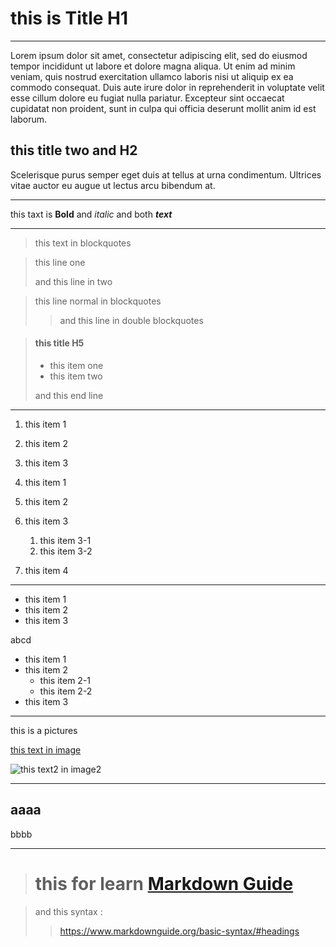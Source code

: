 # this is Title H1

---

Lorem ipsum dolor sit amet, consectetur adipiscing elit, sed do eiusmod tempor incididunt ut labore et dolore magna aliqua. Ut enim ad minim veniam, quis nostrud exercitation ullamco laboris nisi ut aliquip ex ea commodo consequat. Duis aute irure dolor in reprehenderit in voluptate velit esse cillum dolore eu fugiat nulla pariatur. Excepteur sint occaecat cupidatat non proident, sunt in culpa qui officia deserunt mollit anim id est laborum.

## this title two and H2

Scelerisque purus semper eget duis at tellus at urna condimentum. Ultrices vitae auctor eu augue ut lectus arcu bibendum at.

---

this taxt is **Bold** and *italic* and both ***text***

---

> this text in blockquotes


>  this line one 
>
> and this line in two


> this line normal in blockquotes
>
>> and this line in double blockquotes


> #### this title H5 
> 
> - this item one
> - this item two
>
> and this end line

---

1. this item 1
1. this item 2
1. this item 3


1. this item 1
2. this item 2
3. this item 3
	1. this item 3-1
	2. this item 3-2
4. this item 4

---

- this item 1
- this item 2
- this item 3

abcd

- this item 1
- this item 2
	- this item 2-1
	- this item 2-2
- this item 3

---

this is a pictures

[this text in image]("./image1.png")

![this text2 in image2]("/image2.png")

---

aaaa
---
bbbb

---

> # this for learn **[Markdown Guide](https://www.markdownguide.org/basic-syntax/#headings)**

> and this syntax :
>>  <https://www.markdownguide.org/basic-syntax/#headings>
